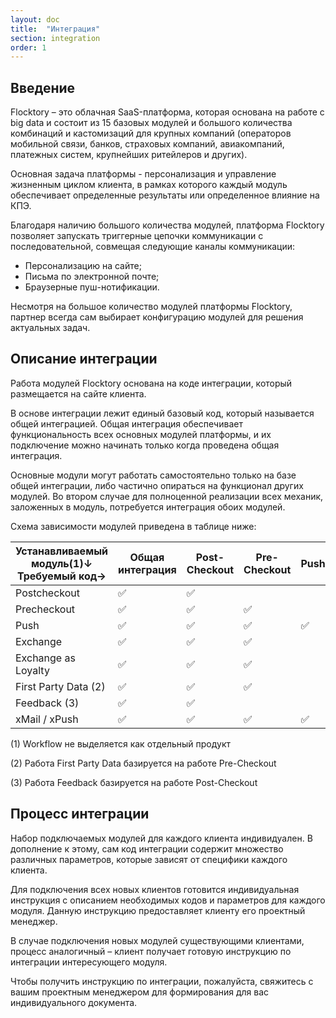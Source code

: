 ```yaml
---
layout: doc
title:  "Интеграция"
section: integration
order: 1
---
```


## Введение

Flocktory – это облачная SaaS-платформа, которая основана на работе с big data и состоит из 15 базовых модулей и большого количества комбинаций и кастомизаций для крупных компаний (операторов мобильной связи, банков, страховых компаний, авиакомпаний, платежных систем, крупнейших ритейлеров и других). 

Основная задача платформы - персонализация и управление жизненным циклом клиента, в рамках которого каждый модуль обеспечивает определенные результаты или определенное влияние на КПЭ. 

Благодаря наличию большого количества модулей, платформа Flocktory позволяет запускать триггерные цепочки коммуникации с последовательной, совмещая следующие каналы коммуникации: 
*	Персонализацию на сайте;
*	Письма по электронной почте;
*	Браузерные пуш-нотификации. 

Несмотря на большое количество модулей платформы Flocktory, партнер всегда сам выбирает конфигурацию модулей для решения актуальных задач.

## Описание интеграции

Работа модулей Flocktory основана на коде интеграции, который размещается на сайте клиента.

В основе интеграции лежит единый базовый код, который называется общей интеграцией. Общая интеграция обеспечивает функциональность всех основных модулей платформы, и их подключение можно начинать только когда проведена общая интеграция.

Основные модули могут работать самостоятельно только на базе общей интеграции, либо частично опираться на функционал других модулей. Во втором случае для полноценной реализации всех механик, заложенных в модуль, потребуется интеграция обоих модулей.

Схема зависимости модулей приведена в таблице ниже:


|  Устанавливаемый модуль(1)↓ Требуемый код→| Общая интеграция | Post-Checkout | Pre-Checkout | Push | Exchange |
|-------------------|--------------|-------------|------|----------|------------------|
| Postcheckout      |       ✅     |      ✅     |      |          |             |        
| Precheckout       |       ✅     |      ✅     |   ✅  |          |            |       
| Push              |       ✅     |      ✅     |   ✅  |    ✅    |                  |     
| Exchange          |       ✅     |      ✅     |   ✅  |          |         ✅        |          
| Exchange as Loyalty     |      ✅     |      ✅      |   ✅  |         |      ✅          |     
| First Party Data (2)     |       ✅      |      ✅      |   ✅  |          |                  |     
| Feedback (3)            |      ✅      |      ✅      |      |          |                  |     
| xMail / xPush         |      ✅      |     ✅      |   ✅    |     ✅    |               |        

(1) Workflow не выделяется как отдельный продукт

(2) Работа First Party Data базируется на работе Pre-Checkout

(3) Работа Feedback базируется на работе Post-Checkout

## Процесс интеграции

Набор подключаемых модулей для каждого клиента индивидуален. В дополнение к этому, сам код интеграции содержит множество различных параметров, которые зависят от специфики каждого клиента.

Для подключения всех новых клиентов готовится индивидуальная инструкция с описанием необходимых кодов и параметров для каждого модуля.
Данную инструкцию предоставляет клиенту его проектный менеджер.

В случае подключения новых модулей существующими клиентами, процесс аналогичный – клиент получает готовую инструкцию по интеграции интересующего модуля.

Чтобы получить инструкцию по интеграции, пожалуйста, свяжитесь с вашим проектным менеджером для формирования для вас индивидуального документа.

